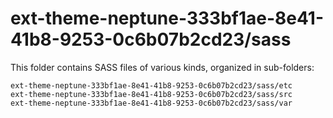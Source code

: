 # ext-theme-neptune-333bf1ae-8e41-41b8-9253-0c6b07b2cd23/sass

This folder contains SASS files of various kinds, organized in sub-folders:

    ext-theme-neptune-333bf1ae-8e41-41b8-9253-0c6b07b2cd23/sass/etc
    ext-theme-neptune-333bf1ae-8e41-41b8-9253-0c6b07b2cd23/sass/src
    ext-theme-neptune-333bf1ae-8e41-41b8-9253-0c6b07b2cd23/sass/var
